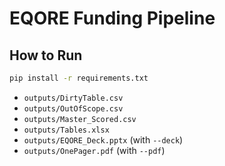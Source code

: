 # EQORE Funding Pipeline

## How to Run
```bash
pip install -r requirements.txt
```

- `outputs/DirtyTable.csv`
- `outputs/OutOfScope.csv`
- `outputs/Master_Scored.csv`
- `outputs/Tables.xlsx`
- `outputs/EQORE_Deck.pptx` (with `--deck`)
- `outputs/OnePager.pdf` (with `--pdf`)
